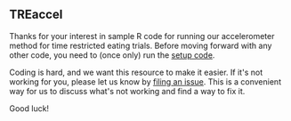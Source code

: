 ## TREaccel

Thanks for your interest in sample R code for running our accelerometer method for time restricted eating trials. Before moving forward with any other code, you need to (once only) run the [setup code](setup.md).

Coding is hard, and we want this resource to make it easier. If it's not working for you, please let us know by [filing an issue](https://github.com/paulhibbing/TREaccel/issues/new/choose). This is a convenient way for us to discuss what's not working and find a way to fix it.

Good luck!
